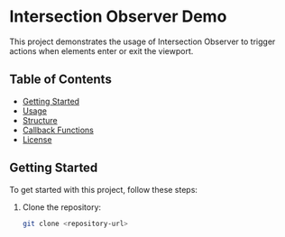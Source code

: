 # Intersection Observer Demo

This project demonstrates the usage of Intersection Observer to trigger actions when elements enter or exit the viewport.

## Table of Contents

- [Getting Started](#getting-started)
- [Usage](#usage)
- [Structure](#structure)
- [Callback Functions](#callback-functions)
- [License](#license)

## Getting Started

To get started with this project, follow these steps:

1. Clone the repository:

   ```bash
   git clone <repository-url>
